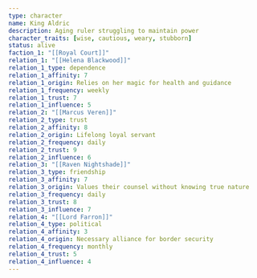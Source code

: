 ```yaml
---
type: character
name: King Aldric
description: Aging ruler struggling to maintain power
character_traits: [wise, cautious, weary, stubborn]
status: alive
faction_1: "[[Royal Court]]"
relation_1: "[[Helena Blackwood]]"
relation_1_type: dependence
relation_1_affinity: 7
relation_1_origin: Relies on her magic for health and guidance
relation_1_frequency: weekly
relation_1_trust: 7
relation_1_influence: 5
relation_2: "[[Marcus Veren]]"
relation_2_type: trust
relation_2_affinity: 8
relation_2_origin: Lifelong loyal servant
relation_2_frequency: daily
relation_2_trust: 9
relation_2_influence: 6
relation_3: "[[Raven Nightshade]]"
relation_3_type: friendship
relation_3_affinity: 7
relation_3_origin: Values their counsel without knowing true nature
relation_3_frequency: daily
relation_3_trust: 8
relation_3_influence: 7
relation_4: "[[Lord Farron]]"
relation_4_type: political
relation_4_affinity: 3
relation_4_origin: Necessary alliance for border security
relation_4_frequency: monthly
relation_4_trust: 5
relation_4_influence: 4
---
```


